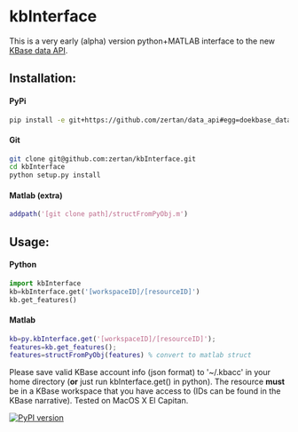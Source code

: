# kbInterface
This is a very early (alpha) version python+MATLAB interface to the new [KBase data API](https://github.com/kbase/data_api).

## Installation:

#### PyPi
```bash
pip install -e git+https://github.com/zertan/data_api#egg=doekbase_data_api-0.1.0 kbInterface
```

#### Git
```bash
git clone git@github.com:zertan/kbInterface.git
cd kbInterface
python setup.py install
```

#### Matlab (extra)
```matlab
addpath('[git clone path]/structFromPyObj.m')
```

## Usage:

#### Python
```python
import kbInterface
kb=kbInterface.get('[workspaceID]/[resourceID]')
kb.get_features()
```

#### Matlab
```matlab
kb=py.kbInterface.get('[workspaceID]/[resourceID]');
features=kb.get_features();
features=structFromPyObj(features) % convert to matlab struct
```

Please save valid KBase account info (json format) to '~/.kbacc' in your home directory (**or** just run kbInterface.get() in python). The resource **must** be in a KBase workspace that you have access to (IDs can be found in the KBase narrative). Tested on MacOS X El Capitan.

[![PyPI version](https://badge.fury.io/py/kbInterface.svg)](https://badge.fury.io/py/kbInterface)

